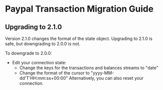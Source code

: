 # Paypal Transaction Migration Guide

## Upgrading to 2.1.0

Version 2.1.0 changes the format of the state object. Upgrading to 2.1.0 is safe, but downgrading to 2.0.0 is not.

To downgrade to 2.0.0:
- Edit your connection state:
  - Change the keys for the transactions and balances streams to "date"
  - Change the format of the cursor to "yyyy-MM-dd'T'HH:mm:ss+00:00"
Alternatively, you can also reset your connection.
